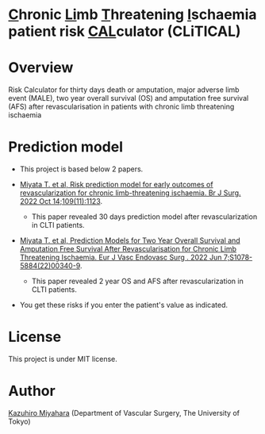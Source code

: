 # <ins>C</ins>hronic <ins>Li</ins>mb <ins>T</ins>hreatening <ins>I</ins>schaemia patient risk <ins>CAL</ins>culator (CLiTICAL)

# Overview 


 Risk Calculator for  thirty days death or amputation, major adverse limb event (MALE), two year overall survival (OS) and amputation free survival (AFS) after revascularisation in patients with chronic limb threatening ischaemia



# Prediction model

- This project is based below 2 papers.
- [Miyata T. et al, Risk prediction model for early outcomes of revascularization for chronic limb-threatening ischaemia. Br J Surg. 2022 Oct 14;109(11):1123](https://doi.org/10.1093/bjs/znab036).
    - This paper revealed 30 days prediction model after revascularization in CLTI patients.
-  [Miyata T. et al, Prediction Models for Two Year Overall Survival and Amputation Free Survival After Revascularisation for Chronic Limb Threatening Ischaemia. Eur J Vasc Endovasc Surg
. 2022 Jun 7;S1078-5884(22)00340-9](https://doi.org/10.1016/j.ejvs.2022.05.038).

    - This paper revealed 2 year OS and AFS after revascularization in CLTI patients. 
- You get these risks if you enter the patient's value as indicated.


# License

This project is under MIT license.

# Author 

[Kazuhiro Miyahara](<mailto:kmiyahara@studiomexx.org>) (Department of Vascular Surgery, The University of Tokyo)
